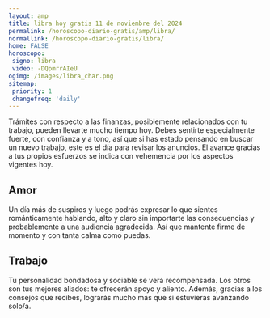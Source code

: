 ```yaml
---
layout: amp
title: libra hoy gratis 11 de noviembre del 2024 
permalink: /horoscopo-diario-gratis/amp/libra/
normallink: /horoscopo-diario-gratis/libra/
home: FALSE
horoscopo:
 signo: libra
 video: -DQpmrrAIeU
ogimg: /images/libra_char.png
sitemap:
 priority: 1
 changefreq: 'daily'
---
```



Trámites con respecto a las finanzas, posiblemente relacionados con tu trabajo, pueden llevarte mucho tiempo hoy. Debes sentirte especialmente fuerte, con confianza y a tono, así que si has estado pensando en buscar un nuevo trabajo, este es el día para revisar los anuncios. El avance gracias a tus propios esfuerzos se indica con vehemencia por los aspectos vigentes hoy.

## Amor

Un día más de suspiros y luego podrás expresar lo que sientes románticamente hablando, alto y claro sin importarte las consecuencias y probablemente a una audiencia agradecida. Así que mantente firme de momento y con tanta calma como puedas.

## Trabajo

Tu personalidad bondadosa y sociable se verá recompensada. Los otros son tus mejores aliados: te ofrecerán apoyo y aliento. Además, gracias a los consejos que recibes, lograrás mucho más que si estuvieras avanzando solo/a.